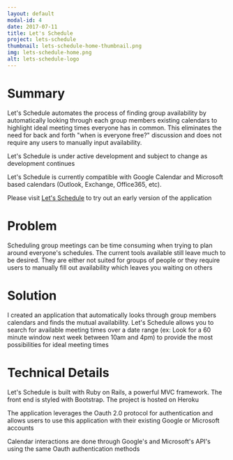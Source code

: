 ```yaml
---
layout: default
modal-id: 4
date: 2017-07-11
title: Let's Schedule
project: lets-schedule
thumbnail: lets-schedule-home-thumbnail.png
img: lets-schedule-home.png
alt: lets-schedule-logo
---
```


# Summary
Let's Schedule automates the process of finding group availability by automatically looking through each group members existing calendars to highlight ideal meeting times everyone has in common.
This eliminates the need for back and forth "when is everyone free?" discussion and does not require any users to manually input availability. 

Let's Schedule is under active development and subject to change as development continues

Let's Schedule is currently compatible with Google Calendar and Microsoft based calendars (Outlook, Exchange, Office365, etc).

Please visit <a href="https://www.lets-schedule.com" target="_blank">Let's Schedule</a> to try out an early version of the application 

# Problem
Scheduling group meetings can be time consuming when trying to plan around everyone's schedules. 
The current tools available still leave much to be desired. 
They are either not suited for groups of people or they require users to manually fill out availability which leaves you waiting on others

# Solution
I created an application that automatically looks through group members calendars and finds the mutual availability.
Let's Schedule allows you to search for available meeting times over a date range (ex: Look for a 60 minute window next week between 10am and 4pm) to provide the most possibilities for ideal meeting times



# Technical Details
Let's Schedule is built with Ruby on Rails, a powerful MVC framework. The front end is styled with Bootstrap. The project is hosted on Heroku 

The application leverages the Oauth 2.0 protocol for authentication and allows users to use this application with their existing Google or Microsoft accounts

Calendar interactions are done through Google's and Microsoft's API's using the same Oauth authentication methods




